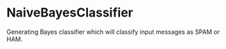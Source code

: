 # NaiveBayesClassifier
Generating Bayes classifier which will classify input  messages as SPAM or HAM.
